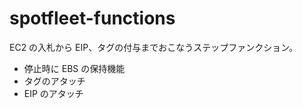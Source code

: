 # spotfleet-functions

EC2 の入札から EIP、タグの付与までおこなうステップファンクション。

- 停止時に EBS の保持機能
- タグのアタッチ
- EIP のアタッチ
